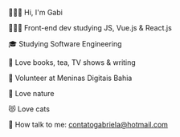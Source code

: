 🙋🏼‍♀️ Hi, I'm Gabi

👩🏼‍💻 Front-end dev studying JS, Vue.js & React.js

🎓 Studying Software Engineering

📖 Love books, tea, TV shows & writing

💜 Volunteer at Meninas Digitais Bahia

🌳 Love nature

😻 Love cats

📩 How talk to me: contatogabriela@hotmail.com
